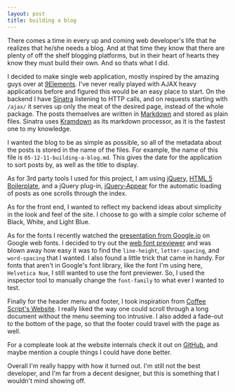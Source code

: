 ```yaml
---
layout: post
title: building a blog
---
```

There comes a time in every up and coming web developer's life that he realizes
that he/she needs a blog.  And at that time they know that there are plenty of
off the shelf blogging platforms, but in their heart of hearts they know they must build
their own. And so thats what I did.

I decided to make single web application, mostly inspired by the amazing guys
over at [9Elements](http://www.9elements.com/). I've never really played with
AJAX heavy applications before and figured this would be an easy place to
start. On the backend I have [Sinatra](http://www.sinatrarb.com/) listening to HTTP
calls, and on requests starting with `/ajax/` it serves up only the meat of the
desired page, instead of the whole package.  The posts themselves are written in
[Markdown](http://daringfireball.net/projects/markdown/) and stored as plain
files. Sinatra uses [Kramdown](http://kramdown.rubyforge.org/) as its markdown
processor, as it is the fastest one to my knowledge.

I wanted the blog to be as simple as possible, so all of the metadata about the
posts is stored in the name of the files.  For example, the name of this file
is `05-12-11-building-a-blog.md`.  This gives the date for the application to
sort posts by, as well as the title to display.

As for 3rd party tools I used for this project, I am using [jQuery](http://jquery.com/),
[HTML 5 Boilerplate](http://html5boilerplate.com/), and a jQuery plug-in,
[jQuery-Appear](http://code.google.com/p/jquery-appear/) for the automatic
loading of posts as one scrolls through the index.

As for the front end, I wanted to reflect my backend ideas about simplicity in
the look and feel of the site. I choose to go with a simple color scheme of
Black, White, and Light Blue. 

As for the fonts I recently watched the
[presentation from Google.io](http://www.youtube.com/watch?v=QTX1lU97z08) on
Google web fonts. I decided to try out the [web font previewer](http://www.google.com/webfonts/preview) 
and was blown away how easy it was to find the `line-height`, `letter-spacing`, and
`word-spacing` that I wanted. I also found a little trick that came in handy.
For fonts that aren't in Google's font library, like the font I'm using here,
`Helvetica Nue`, I still wanted to use the font previewer.  So, I used the
inspector tool to manually change the `font-family` to what ever I wanted to
test.

Finally for the header menu and footer, I took inspiration from [Coffee Script's
Website](http://jashkenas.github.com/coffee-script/). I really liked the way
one could scroll through a long document without the menu seeming too
intrusive.  I also added a fade-out to the bottom of the page, so that the
footer could travel with the page as well.


For a compleate look at the website internals check it out on [GitHub](https://github.com/ekosz/Personal-Blog), 
and maybe mention a couple things I could have done better.  

Overall I'm really happy with how it turned out.  I'm still not the best
developer, and I'm far from a decent designer, but this is something that
I wouldn't mind showing off.
